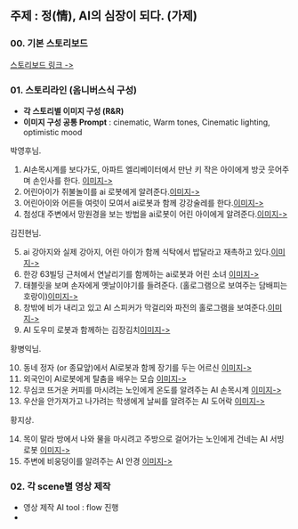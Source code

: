 
## 주제 : 정(情), AI의 심장이 되다. (가제)

### 00. 기본 스토리보드

[스토리보드 링크 ->](storyboard.md)

### 01. 스토리라인 (옴니버스식 구성)

- **각 스토리별 이미지 구성 (R&R)**
- **이미지 구성 공통 Prompt** : cinematic, Warm tones, Cinematic lighting,  optimistic mood


박영후님.

1. AI손목시계를 보다가도, 아파트 엘리베이터에서 만난 키 작은 아이에게 방긋 웃어주며 손인사를 한다. [이미지->](AI엘리베이터.jpeg)
2. 어린아이가 쥐불놀이를 ai 로봇에게 알려준다.[이미지->](AI쥐불놀이.jpeg)
3. 어린아이와 어른들 여럿이 모여서 ai로봇과 함께 강강술레를 한다.[이미지->](AI강강술래.jpeg)
4. 첨성대 주변에서 망원경을 보는 방법을 ai로봇이 어린 아이에게 알려준다.[이미지->](AI망원경.jpeg)


김진현님.

5. ai 강아지와 실제 강아지, 어린 아이가 함께 식탁에서 밥달라고 재촉하고 있다.[이미지->](AI강아지.jpeg)
6. 한강 63빌딩 근처에서 연날리기를 함께하는 ai로봇과 어린 소녀 [이미지->](AI연.jpeg)
7. 태블릿을 보며 손자에게 옛날이야기를 들려준다. (홀로그램으로 보여주는 담배피는 호랑이)[이미지->](AI호랑이.jpeg)
8. 창밖에 비가 내리고 있고 AI 스피커가 막걸리와 파전의 홀로그램을 보여준다.[이미지->](AI막걸리.jpeg)
9. AI 도우미 로봇과 함께하는 김장김치[이미지->](AI김장.jpeg)


황병익님.

10. 동네 정자 (or 종묘앞)에서 AI로봇과 함께 장기를 두는 어르신 [이미지->](AI바둑.jpeg)
11. 외국인이 AI로봇에게 탈춤을 배우는 모습 [이미지->](AI탈춤.jpeg)
12. 무심코 뜨거운 커피를 마시려는 노인에게 온도를 알려주는 AI 손목시계 [이미지->](AI손목시계.jpeg)
13. 우산을 안가져가고 나가려는 학생에게 날씨를 알려주는 AI 도어락 [이미지->](AI도어락.jpeg)


황지상.

14. 목이 말라 방에서 나와 물을 마시려고 주방으로 걸어가는 노인에게 건네는 AI 서빙로봇 [이미지->]()
15. 주변에 비웅덩이를 알려주는 AI 안경 [이미지->]()


### 02. 각 scene별 영상 제작

- 영상 제작 AI tool : flow 진행
- 
